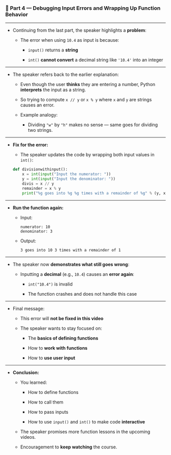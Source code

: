 ### 📘 **Part 4 — Debugging Input Errors and Wrapping Up Function Behavior**

---

- Continuing from the last part, the speaker highlights a **problem**:
    
    - The error when using `10.4` as input is because:
        
        - `input()` returns a **string**
            
        - `int()` **cannot convert** a decimal string like `'10.4'` into an integer
            

---

- The speaker refers back to the earlier explanation:
    
    - Even though the user **thinks** they are entering a number, Python **interprets** the input as a string.
        
    - So trying to compute `x // y` or `x % y` where `x` and `y` are strings causes an error.
        
    - Example analogy:
        
        - Dividing `"w"` by `"h"` makes no sense — same goes for dividing two strings.
            

---

- **Fix for the error:**
    
    - The speaker updates the code by wrapping both input values in `int()`:
        
    
    ```python
    def divisionwithinput():
        x = int(input("Input the numerator: "))
        y = int(input("Input the denominator: "))
        divis = x // y
        remainder = x % y
        print("%g goes into %g %g times with a remainder of %g" % (y, x, divis, remainder))
    ```
    

---

- **Run the function again:**
    
    - Input:
        
        ```
        numerator: 10  
        denominator: 3
        ```
        
    - Output:
        
        ```
        3 goes into 10 3 times with a remainder of 1
        ```
        

---

- The speaker now **demonstrates what still goes wrong**:
    
    - Inputting a **decimal** (e.g., `10.4`) causes an **error again**:
        
        - `int("10.4")` is invalid
            
        - The function crashes and does not handle this case
            

---

- Final message:
    
    - This error will **not be fixed in this video**
        
    - The speaker wants to stay focused on:
        
        - The **basics of defining functions**
            
        - How to **work with functions**
            
        - How to **use user input**
            

---

- **Conclusion:**
    
    - You learned:
        
        - How to define functions
            
        - How to call them
            
        - How to pass inputs
            
        - How to use `input()` and `int()` to make code **interactive**
            
    - The speaker promises more function lessons in the upcoming videos.
        
    - Encouragement to **keep watching** the course.